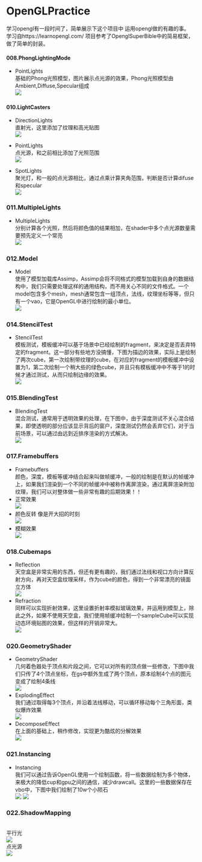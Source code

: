 # OpenGLPractice
学习opengl有一段时间了，简单展示下这个项目中 运用opengl做的有趣的事。
<br>学习自https://learnopengl.com/ 项目参考了OpenglSuperBible中的简易框架，做了简单的封装。</br>

#### 008.PhongLightingMode
* PointLights
<br>基础的Phong光照模型，图片展示点光源的效果，Phong光照模型由Ambient,Diffuse,Specular组成</br>
![](https://github.com/anlingbbq/OpenGLPractice/blob/master/Demonstrate/008.PhongLightingMode.gif)

#### 010.LightCasters
* DirectionLights
<br>直射光，这里添加了纹理和高光贴图</br>
![](https://github.com/anlingbbq/OpenGLPractice/blob/master/Demonstrate/010.LightCasters-DirectionLights.png)

* PointLights
<br>点光源，和之前相比添加了光照范围</br>
![](https://github.com/anlingbbq/OpenGLPractice/blob/master/Demonstrate/010.LightCasters-PointLights.gif)

* SpotLights
<br>聚光灯，和一般的点光源相比，通过点乘计算夹角范围，判断是否计算difuse和specular</br>
![](https://github.com/anlingbbq/OpenGLPractice/blob/master/Demonstrate/010.LightCasters-SpotLights.png)

### 011.MultipleLights
* MultipleLights
<br>分别计算各个光照，然后将颜色值的结果相加，在shader中多个点光源数量需要预先定义一个常亮</br>
![](https://github.com/anlingbbq/OpenGLPractice/blob/master/Demonstrate/011.MultipleLights.png)

### 012.Model
* Model
<br>使用了模型加载库Assimp，Assimp会将不同格式的模型加载到自身的数据结构中，我们只需要处理这样的通用结构，而不用关心不同的文件格式。一个model包含多个mesh，mesh通常包含一组顶点，法线，纹理坐标等等，但只有一个vao，它是OpenGL中进行绘制的最小单位。</br>
![](https://github.com/anlingbbq/OpenGLPractice/blob/master/Demonstrate/012.Model.png)

### 014.StencilTest
* StencilTest
<br>模板测试，模板缓冲可以基于场景中已经绘制的fragment，来决定是否丢弃特定的fragment。这一部分有些地方没搞懂，下图为描边的效果，实际上是绘制了两次cube，第一次绘制带纹理的cube，在对应的fragment的模板缓冲中设置为1，第二次绘制一个稍大些的绿色cube，并且只有模板缓冲中不等于1的时候才通过测试，从而只绘制边缘的效果。</br>
![](https://github.com/anlingbbq/OpenGLPractice/blob/master/Demonstrate/014.StencilTest.png)

### 015.BlendingTest
* BlendingTest
<br>混合测试，通常用于透明效果的处理，在下图中，由于深度测试不关心混合结果，即使透明的部分应该显示背后的窗户，深度测试仍然会丢弃它们，对于当前场景，可以通过由远到近排序渲染的方式解决。</br>
![](https://github.com/anlingbbq/OpenGLPractice/blob/master/Demonstrate/015.BlendingTest.png)

### 017.Framebuffers
* Framebuffers
<br>颜色，深度，模板等缓冲结合起来叫做帧缓冲，一般的绘制是在默认的帧缓冲上，如果我们渲染到一个不同的帧缓冲中被称作离屏渲染，通过离屏渲染附加纹理，我们可以对整体做一些非常有趣的后期效果！！</br>
* 正常效果
<br>![](https://github.com/anlingbbq/OpenGLPractice/blob/master/Demonstrate/017.Framebuffers.png)</br>
* 颜色反转 像是开大招的时刻
<br>![](https://github.com/anlingbbq/OpenGLPractice/blob/master/Demonstrate/017.Framebuffers-Inversion.png)</br>
* 模糊效果
<br>![](https://github.com/anlingbbq/OpenGLPractice/blob/master/Demonstrate/017.Framebuffers-Blur.png)</br>

### 018.Cubemaps
* Reflection
<br>天空盒是非常实用的东西，但还有更有趣的，我们通过法线和视口方向计算反射方向，再对天空盒纹理采样，作为cube的颜色，得到一个非常漂亮的镜面立方体</br>
![](https://github.com/anlingbbq/OpenGLPractice/blob/master/Demonstrate/018.Cubemaps-Reflection.png)
* Refraction
<br>同样可以实现折射效果，这里设置折射率模拟玻璃效果，并运用到模型上，除此之外，如果不使用天空盒，我们使用帧缓冲绘制一个sampleCube可以实现动态环境贴图的效果，但这样的开销非常大。</br>
![](https://github.com/anlingbbq/OpenGLPractice/blob/master/Demonstrate/018.Cubemaps-Refraction.png)

### 020.GeometryShader
* GeometryShader
<br>几何着色器处于顶点和片段之间，它可以对所有的顶点做一些修改，下图中我们只传了4个顶点坐标，在gs中额外生成了两个顶点，原本绘制4个点的图元变成了绘制4条线</br>
![](https://github.com/anlingbbq/OpenGLPractice/blob/master/Demonstrate/020.GeometryShader.png)
* ExplodingEffect
<br>我们通过取得每3个顶点，并沿着法线移动，可以循环移动每个三角形面，类似爆炸效果</br>
![](https://github.com/anlingbbq/OpenGLPractice/blob/master/Demonstrate/020.GeometryShader-ExplodingObject.gif)
* DecomposeEffect
<br>在上面的基础上，稍作修改，实现更为酷炫的分解效果</br>
![](https://github.com/anlingbbq/OpenGLPractice/blob/master/Demonstrate/020.GeometryShader-DecomposeObject.gif)

### 021.Instancing
* Instancing
<br>我们可以通过告诉OpenGL使用一个绘制函数，将一些数据绘制为多个物体，来极大的降低cup和gpu之间的通信，减少drawcall。这里的一些数据保存在vbo中，下图中我们绘制了10w个小陨石</br>
![](https://github.com/anlingbbq/OpenGLPractice/blob/master/Demonstrate/021.Instancing-AsteroidField1.png)
![](https://github.com/anlingbbq/OpenGLPractice/blob/master/Demonstrate/021.Instancing-AsteroidField2.png)

### 022.ShadowMapping
<br>平行光</br>
![](https://github.com/anlingbbq/OpenGLPractice/blob/master/Demonstrate/022.ShadowMapping.png)
<br>点光源</br>
![](https://github.com/anlingbbq/OpenGLPractice/blob/master/Demonstrate/022.PointShadows.png)

